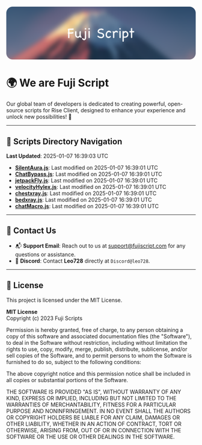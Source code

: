![Banner](.github/b.webp)

# 🌍 **We are Fuji Script**

Our global team of developers is dedicated to creating powerful, open-source scripts for Rise Client, designed to enhance your experience and unlock new possibilities! 🌟

---
<!-- SCRIPTS_NAVIGATION_START -->
## 📂 **Scripts Directory Navigation**

**Last Updated**: 2025-01-07 16:39:03 UTC

- **[SilentAura.js](scripts/SilentAura.js)**: Last modified on 2025-01-07 16:39:01 UTC
- **[ChatBypass.js](scripts/ChatBypass.js)**: Last modified on 2025-01-07 16:39:01 UTC
- **[jetpackFly.js](scripts/jetpackFly.js)**: Last modified on 2025-01-07 16:39:01 UTC
- **[velocityHylex.js](scripts/velocityHylex.js)**: Last modified on 2025-01-07 16:39:01 UTC
- **[chestxray.js](scripts/chestxray.js)**: Last modified on 2025-01-07 16:39:01 UTC
- **[bedxray.js](scripts/bedxray.js)**: Last modified on 2025-01-07 16:39:01 UTC
- **[chatMacro.js](scripts/chatMacro.js)**: Last modified on 2025-01-07 16:39:01 UTC

<!-- SCRIPTS_NAVIGATION_END -->

---

## 💬 **Contact Us**  
- 📬 **Support Email**: Reach out to us at [support@fujiscript.com](mailto:support@fujiscript.com) for any questions or assistance.  
- 💬 **Discord**: Contact **Leo728** directly at `Discord@leo728`.

---

## 📜 **License**

This project is licensed under the MIT License.  

**MIT License**  
Copyright (c) 2023 Fuji Scripts  

Permission is hereby granted, free of charge, to any person obtaining a copy of this software and associated documentation files (the "Software"), to deal in the Software without restriction, including without limitation the rights to use, copy, modify, merge, publish, distribute, sublicense, and/or sell copies of the Software, and to permit persons to whom the Software is furnished to do so, subject to the following conditions:  

The above copyright notice and this permission notice shall be included in all copies or substantial portions of the Software.  

THE SOFTWARE IS PROVIDED "AS IS", WITHOUT WARRANTY OF ANY KIND, EXPRESS OR IMPLIED, INCLUDING BUT NOT LIMITED TO THE WARRANTIES OF MERCHANTABILITY, FITNESS FOR A PARTICULAR PURPOSE AND NONINFRINGEMENT. IN NO EVENT SHALL THE AUTHORS OR COPYRIGHT HOLDERS BE LIABLE FOR ANY CLAIM, DAMAGES OR OTHER LIABILITY, WHETHER IN AN ACTION OF CONTRACT, TORT OR OTHERWISE, ARISING FROM, OUT OF OR IN CONNECTION WITH THE SOFTWARE OR THE USE OR OTHER DEALINGS IN THE SOFTWARE.  
